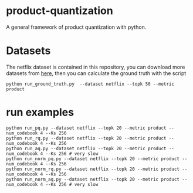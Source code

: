 product-quantization
==================
A general framework of product quantization with python.


# Datasets
The netflix dataset is contained in this repository, you can download more datasets from
 [here](https://xinyandai.github.io/#Datasets), 
 then you can calculate the ground truth with the script

    python run_ground_truth.py  --dataset netflix --topk 50 --metric product

# run examples

    python run_pq.py --dataset netflix --topk 20 --metric product --num_codebook 4 --Ks 256
    python run_rq.py --dataset netflix --topk 20 --metric product --num_codebook 4 --Ks 256
    python run_aq.py --dataset netflix --topk 20 --metric product --num_codebook 4 --Ks 256 # very slow
    python run_norm_pq.py --dataset netflix --topk 20 --metric product --num_codebook 4 --Ks 256
    python run_norm_rq.py --dataset netflix --topk 20 --metric product --num_codebook 4 --Ks 256
    python run_norm_aq.py --dataset netflix --topk 20 --metric product --num_codebook 4 --Ks 256 # very slow
